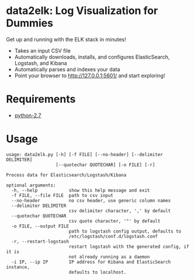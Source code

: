 # data2elk: Log Visualization for Dummies

Get up and running with the ELK stack in minutes!

 * Takes an input CSV file
 * Automatically downloads, installs, and configures ElasticSearch, Logstash, and Kibana
 * Automatically parses and indexes your data
 * Point your browser to http://127.0.0.1:5601/ and start exploring!

# Requirements

 * [python-2.7](https://www.python.org/download/releases/2.7/)

# Usage
```
usage: data2elk.py [-h] [-f FILE] [--no-header] [--delimiter DELIMITER]
                   [--quotechar QUOTECHAR] [-o FILE] [-r]

Process data for Elasticsearch/Logstash/Kibana

optional arguments:
  -h, --help            show this help message and exit
  -f FILE, --file FILE  path to csv input
  --no-header           no csv header, use generic column names
  --delimiter DELIMITER
                        csv delimiter character, ',' by default
  --quotechar QUOTECHAR
                        csv quote character, '"' by default
  -o FILE, --output FILE
                        path to logstash config output, defaults to
                        /etc/logstash/conf.d/logstash.conf
  -r, --restart-logstash
                        restart logstash with the generated config, if it is 
                        not already running as a daemon
  -i IP, --ip IP        IP address for Kibana and ElasticSearch instance,
                        defaults to localhost.
```



